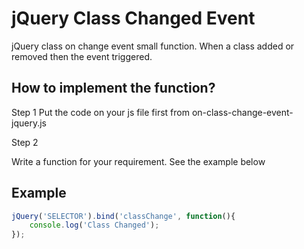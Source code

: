 # jQuery Class Changed Event
jQuery class on change event small function.
When a class added or removed then the event triggered.


## How to implement the function?

Step 1
Put the code on your js file first from on-class-change-event-jquery.js

Step 2

Write a function for your requirement. See the example below


## Example

```javascript
jQuery('SELECTOR').bind('classChange', function(){
    console.log('Class Changed');
});
```
